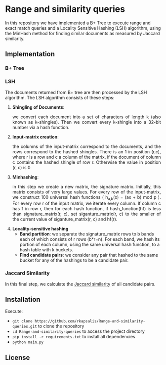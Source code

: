 # Range and similarity queries
In this repository we have implemented a B+ Tree to execute range and exact match queries and a Locality Sensitive Hashing (LSH) algorithm, using the MinHash method for finding similar documents as measured by Jaccard similarity.

## Implementation
### B+ Tree

### LSH
The documents returned from B+ tree are then processed by the LSH algorithm. The LSH algorithm consists of these steps:
1. **Shingling of Documents**: <p align="justify"> we convert each document into a set of characters of length k (also known as k-shingles). Then we convert every k-shingle into a 32-bit number via a hash function. </p>
2. **Input-matrix creation**: <p align="justify">the columns of the input-matrix correspond to the documents, and the rows correspond to the hashed shingles. There is an 1 in position (r,c), where r is a row and c a column of the matrix, if the document of column c contains the hashed shingle of row r. Otherwise the value in position (r, c) is 0.</p>
3. **Minhashing**: <p align="justify"> in this step we create a new matrix, the signature matrix. Initially, this matrix consists of very large values. For every row of the input-matrix, we construct 100 universal hash functions ( h<sub>a,b</sub>(x) = (ax + b) mod p ). For every row r of the input matrix, we iterate every column. If column c has 1 in row r, then for each hash function, if hash_function(hf) is less than signature_matrix(r, c), set siganture_matrix(r, c) to the smaller of the current value of siganture_matrix(r, c) and hf(r). </p>
4. **Locality-sensitive hashing**
   * **Band partition**: we separate the signature_matrix rows to b bands each of which consists of r rows (b*r=n). For each band, we hash its portion of each column, using the same universal hash function, to a hash table with k buckets.
   * **Find candidate pairs**: we consider any pair that hashed to the same bucket for any of the hashings to be a candidate pair.
### Jaccard Similarity
In this final step, we calculate the [Jaccard similarity](https://en.wikipedia.org/wiki/Jaccard_index) of all candidate pairs.
## Installation
Execute:
* `git clone https://github.com/rkapsalis/Range-and-similarity-queries.git` to clone the repository
* `cd Range-and-similarity-queries` to access the project directory
* `pip install -r requirements.txt` to install all dependencies
* `python main.py`

## License
